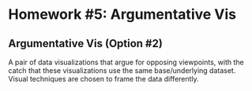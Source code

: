 # Homework #5: Argumentative Vis

## Argumentative Vis (Option #2)

A pair of data visualizations that argue for opposing viewpoints, with the catch that these visualizations use the same base/underlying dataset.  Visual techniques are chosen to frame the data differently.
